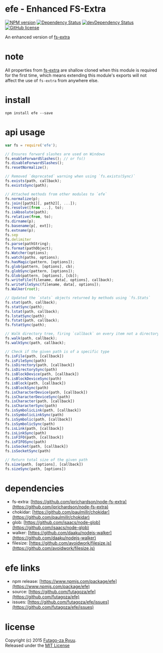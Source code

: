 # efe - Enhanced FS-Extra

[![NPM version](https://img.shields.io/npm/v/efe.svg?style=flat)](https://www.npmjs.com/package/efe)
[![Dependency Status](https://david-dm.org/futagoza/efe.svg)](https://david-dm.org/futagoza/efe)
[![devDependency Status](https://david-dm.org/futagoza/efe/dev-status.svg)](https://david-dm.org/futagoza/efe#info=devDependencies)
[![GitHub license](https://img.shields.io/badge/license-MIT-blue.svg?style=flat)](https://github.com/futagoza/efe/blob/master/LICENSE)

An enhanced version of [fs-extra](https://github.com/jprichardson/node-fs-extra)<br>

# note
All properties from [fs-extra](https://www.npmjs.com/package/fs-extra) are shallow cloned when this module is required for the first time, which means extending this module's exports will not affect the use of `fs-extra` from anywhere else.

# install
  
```shell
npm install efe --save
```

# api usage
  
```js
var fs = require('efe');

// Ensures forward slashes are used on Windows
fs.enableForwardSlashes(); // or fs()
fs.disableForwardSlashes();
fs.resetNormalize();

// Removed `deprecated` warning when using `fs.exists(Sync)`
fs.exists(path, callback);
fs.existsSync(path);

// Attached methods from other modules to `efe`
fs.normalize(p);
fs.join([path1][, path2][, ...]);
fs.resolve([from ...], to);
fs.isAbsolute(path);
fs.relative(from, to);
fs.dirname(p);
fs.basename(p[, ext]);
fs.extname(p);
fs.sep
fs.delimiter
fs.parse(pathString);
fs.format(pathObject);
fs.Watcher(options);
fs.watch(paths, options);
fs.hasMagic(pattern, [options]);
fs.glob(pattern, [options], cb);
fs.globSync(pattern, [options]);
fs.Glob(pattern, [options], [cb]);
fs.writeFile(filename, data[, options], callback);
fs.writeFileSync(filename, data[, options]);
fs.Walker(root);

// Updated the `stats` objects returned by methods using `fs.Stats`
fs.stat(path, callback);
fs.statSync(path);
fs.lstat(path, callback);
fs.lstatSync(path);
fs.fstat(path, callback);
fs.fstatSync(path);

// Walk directory tree, firing `callback` on every item not a directory
fs.walk(path, callback);
fs.walkSync(path, callback);

// Check if the given path is of a specific type
fs.isFile(path, [callback])
fs.isFileSync(path)
fs.isDirectory(path, [callback])
fs.isDirectorySync(path)
fs.isBlockDevice(path, [callback])
fs.isBlockDeviceSync(path)
fs.isBlock(path, [callback])
fs.isBlockSync(path)
fs.isCharacterDevice(path, [callback])
fs.isCharacterDeviceSync(path)
fs.isCharacter(path, [callback])
fs.isCharacterSync(path)
fs.isSymbolicLink(path, [callback])
fs.isSymbolicLinkSync(path)
fs.isSymbolic(path, [callback])
fs.isSymbolicSync(path)
fs.isLink(path, [callback])
fs.isLinkSync(path)
fs.isFIFO(path, [callback])
fs.isFIFOSync(path)
fs.isSocket(path, [callback])
fs.isSocketSync(path)

// Return total size of the given path
fs.size(path, [options], [callback])
fs.sizeSync(path, [options])
```

# dependencies
  
  * fs-extra: [https://github.com/jprichardson/node-fs-extra](https://github.com/jprichardson/node-fs-extra)
  * chokidar: [https://github.com/paulmillr/chokidar](https://github.com/paulmillr/chokidar)
  * glob: [https://github.com/isaacs/node-glob](https://github.com/isaacs/node-glob)
  * walker: [https://github.com/daaku/nodejs-walker](https://github.com/daaku/nodejs-walker)
  * filesize: [https://github.com/avoidwork/filesize.js](https://github.com/avoidwork/filesize.js)

# efe links
  
  * npm release: [https://www.npmjs.com/package/efe](https://www.npmjs.com/package/efe)
  * source: [https://github.com/futagoza/efe](https://github.com/futagoza/efe)
  * issues: [https://github.com/futagoza/efe/issues](https://github.com/futagoza/efe/issues)

# license
Copyright (c) 2015 [Futago-za Ryuu](https://github.com/futagoza).<br>
Released under the [MIT License](http://opensource.org/licenses/MIT)
